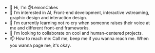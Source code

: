 - 👋 Hi, I’m @LemonCakes
- 👀 I’m interested in AI, Front-end development, interactive vstreaming, graphic design and interaction design.
- 🌱 I’m currently learning not ro cry when someone raises their voice at me and different front-end frameworks.
- 💞️ I’m looking to collaborate on cool and human-centered projects.
- 📫 How to reach me: Call me, beep me if you wanna reach me. When you wanna page me, it's okay.

<!---
LemonCakes/LemonCakes is a ✨ special ✨ repository because its `README.md` (this file) appears on your GitHub profile.
You can click the Preview link to take a look at your changes.
--->
